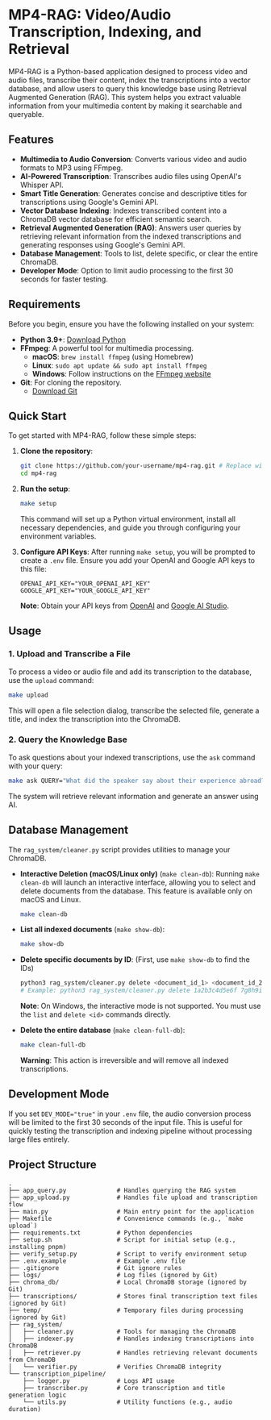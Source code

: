 # MP4-RAG: Video/Audio Transcription, Indexing, and Retrieval

MP4-RAG is a Python-based application designed to process video and audio files, transcribe their content, index the transcriptions into a vector database, and allow users to query this knowledge base using Retrieval Augmented Generation (RAG). This system helps you extract valuable information from your multimedia content by making it searchable and queryable.

## Features

*   **Multimedia to Audio Conversion**: Converts various video and audio formats to MP3 using FFmpeg.
*   **AI-Powered Transcription**: Transcribes audio files using OpenAI's Whisper API.
*   **Smart Title Generation**: Generates concise and descriptive titles for transcriptions using Google's Gemini API.
*   **Vector Database Indexing**: Indexes transcribed content into a ChromaDB vector database for efficient semantic search.
*   **Retrieval Augmented Generation (RAG)**: Answers user queries by retrieving relevant information from the indexed transcriptions and generating responses using Google's Gemini API.
*   **Database Management**: Tools to list, delete specific, or clear the entire ChromaDB.
*   **Developer Mode**: Option to limit audio processing to the first 30 seconds for faster testing.

## Requirements

Before you begin, ensure you have the following installed on your system:

*   **Python 3.9+**: [Download Python](https://www.python.org/downloads/)
*   **FFmpeg**: A powerful tool for multimedia processing.
    *   **macOS**: `brew install ffmpeg` (using Homebrew)
    *   **Linux**: `sudo apt update && sudo apt install ffmpeg`
    *   **Windows**: Follow instructions on the [FFmpeg website](https://ffmpeg.org/download.html)
*   **Git**: For cloning the repository.
    *   [Download Git](https://git-scm.com/downloads)

## Quick Start

To get started with MP4-RAG, follow these simple steps:

1.  **Clone the repository**:
    ```bash
    git clone https://github.com/your-username/mp4-rag.git # Replace with your actual repo URL
    cd mp4-rag
    ```

2.  **Run the setup**:
    ```bash
    make setup
    ```
    This command will set up a Python virtual environment, install all necessary dependencies, and guide you through configuring your environment variables.

3.  **Configure API Keys**:
    After running `make setup`, you will be prompted to create a `.env` file. Ensure you add your OpenAI and Google API keys to this file:
    ```dotenv
    OPENAI_API_KEY="YOUR_OPENAI_API_KEY"
    GOOGLE_API_KEY="YOUR_GOOGLE_API_KEY"
    ```
    **Note**: Obtain your API keys from [OpenAI](https://platform.openai.com/account/api-keys) and [Google AI Studio](https://aistudio.google.com/app/apikey).

## Usage

### 1. Upload and Transcribe a File

To process a video or audio file and add its transcription to the database, use the `upload` command:

```bash
make upload
```
This will open a file selection dialog, transcribe the selected file, generate a title, and index the transcription into the ChromaDB.

### 2. Query the Knowledge Base

To ask questions about your indexed transcriptions, use the `ask` command with your query:

```bash
make ask QUERY="What did the speaker say about their experience abroad?"
```
The system will retrieve relevant information and generate an answer using AI.

## Database Management

The `rag_system/cleaner.py` script provides utilities to manage your ChromaDB.

*   **Interactive Deletion (macOS/Linux only)** (`make clean-db`):
    Running `make clean-db` will launch an interactive interface, allowing you to select and delete documents from the database. This feature is available only on macOS and Linux.
    ```bash
    make clean-db
    ```

*   **List all indexed documents** (`make show-db`):
    ```bash
    make show-db
    ```

*   **Delete specific documents by ID**:
    (First, use `make show-db` to find the IDs)
    ```bash
    python3 rag_system/cleaner.py delete <document_id_1> <document_id_2> ...
    # Example: python3 rag_system/cleaner.py delete 1a2b3c4d5e6f 7g8h9i0j1k2l
    ```
    **Note**: On Windows, the interactive mode is not supported. You must use the `list` and `delete <id>` commands directly.

*   **Delete the entire database** (`make clean-full-db`):
    ```bash
    make clean-full-db
    ```
    **Warning**: This action is irreversible and will remove all indexed transcriptions.

## Development Mode

If you set `DEV_MODE="true"` in your `.env` file, the audio conversion process will be limited to the first 30 seconds of the input file. This is useful for quickly testing the transcription and indexing pipeline without processing large files entirely.

## Project Structure

```
.
├── app_query.py              # Handles querying the RAG system
├── app_upload.py             # Handles file upload and transcription flow
├── main.py                   # Main entry point for the application
├── Makefile                  # Convenience commands (e.g., `make upload`)
├── requirements.txt          # Python dependencies
├── setup.sh                  # Script for initial setup (e.g., installing pnpm)
├── verify_setup.py           # Script to verify environment setup
├── .env.example              # Example .env file
├── .gitignore                # Git ignore rules
├── logs/                     # Log files (ignored by Git)
├── chroma_db/                # Local ChromaDB storage (ignored by Git)
├── transcriptions/           # Stores final transcription text files (ignored by Git)
├── temp/                     # Temporary files during processing (ignored by Git)
├── rag_system/
│   ├── cleaner.py            # Tools for managing the ChromaDB
│   ├── indexer.py            # Handles indexing transcriptions into ChromaDB
│   ├── retriever.py          # Handles retrieving relevant documents from ChromaDB
│   └── verifier.py           # Verifies ChromaDB integrity
└── transcription_pipeline/
    ├── logger.py             # Logs API usage
    ├── transcriber.py        # Core transcription and title generation logic
    └── utils.py              # Utility functions (e.g., audio duration)
```
